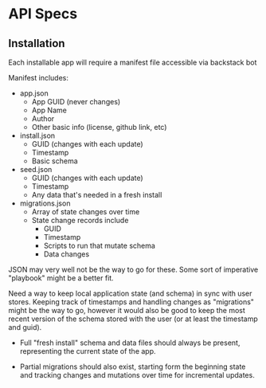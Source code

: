 # API Specs

## Installation

Each installable app will require a manifest file accessible via backstack bot

Manifest includes:

- app.json
    - App GUID (never changes)
    - App Name
    - Author
    - Other basic info (license, github link, etc)
- install.json
    - GUID (changes with each update)
    - Timestamp
    - Basic schema
- seed.json
    - GUID (changes with each update)
    - Timestamp
    - Any data that's needed in a fresh install
- migrations.json
    - Array of state changes over time
    - State change records include
        - GUID
        - Timestamp
        - Scripts to run that mutate schema
        - Data changes

JSON may very well not be the way to go for these. Some sort of imperative "playbook" might be a better fit.

Need a way to keep local application state (and schema) in sync with user stores. Keeping track of timestamps and handling changes as "migrations" might be the way to go, however it would also be good to keep the most recent version of the schema stored with the user (or at least the timestamp and guid).

- Full "fresh install" schema and data files should always be present, representing the current state of the app.

- Partial migrations should also exist, starting form the beginning state and tracking changes and mutations over time for incremental updates.